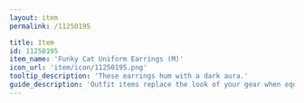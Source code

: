 ```yaml
---
layout: item
permalink: /11250195

title: Item
id: 11250195
item_name: 'Funky Cat Uniform Earrings (M)'
icon_url: 'item/icon/11250195.png'
tooltip_description: 'These earrings hum with a dark aura.'
guide_description: 'Outfit items replace the look of your gear when equipped.'
---
```

